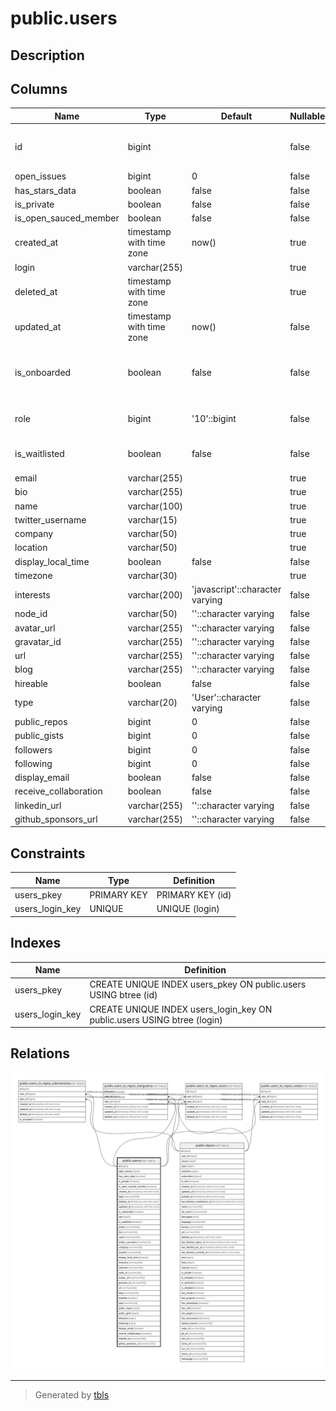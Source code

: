 # public.users

## Description

## Columns

| Name                  | Type                     | Default                         | Nullable | Children                                                                                                                                                                                                                                                                      | Parents | Comment                                    |
| --------------------- | ------------------------ | ------------------------------- | -------- | ----------------------------------------------------------------------------------------------------------------------------------------------------------------------------------------------------------------------------------------------------------------------------- | ------- | ------------------------------------------ |
| id                    | bigint                   |                                 | false    | [public.users_to_repos_stars](public.users_to_repos_stars.md) [public.users_to_repos_votes](public.users_to_repos_votes.md) [public.users_to_repos_submissions](public.users_to_repos_submissions.md) [public.users_to_repos_stargazers](public.users_to_repos_stargazers.md) |         |                                            |
| open_issues           | bigint                   | 0                               | false    |                                                                                                                                                                                                                                                                               |         |                                            |
| has_stars_data        | boolean                  | false                           | false    |                                                                                                                                                                                                                                                                               |         |                                            |
| is_private            | boolean                  | false                           | false    |                                                                                                                                                                                                                                                                               |         |                                            |
| is_open_sauced_member | boolean                  | false                           | false    |                                                                                                                                                                                                                                                                               |         |                                            |
| created_at            | timestamp with time zone | now()                           | true     |                                                                                                                                                                                                                                                                               |         |                                            |
| login                 | varchar(255)             |                                 | true     |                                                                                                                                                                                                                                                                               |         |                                            |
| deleted_at            | timestamp with time zone |                                 | true     |                                                                                                                                                                                                                                                                               |         |                                            |
| updated_at            | timestamp with time zone | now()                           | false    |                                                                                                                                                                                                                                                                               |         |                                            |
| is_onboarded          | boolean                  | false                           | false    |                                                                                                                                                                                                                                                                               |         | Flag whether user has completed onboarding |
| role                  | bigint                   | '10'::bigint                    | false    |                                                                                                                                                                                                                                                                               |         | User Access Role                           |
| is_waitlisted         | boolean                  | false                           | false    |                                                                                                                                                                                                                                                                               |         | User's Waitlist Status                     |
| email                 | varchar(255)             |                                 | true     |                                                                                                                                                                                                                                                                               |         |                                            |
| bio                   | varchar(255)             |                                 | true     |                                                                                                                                                                                                                                                                               |         |                                            |
| name                  | varchar(100)             |                                 | true     |                                                                                                                                                                                                                                                                               |         |                                            |
| twitter_username      | varchar(15)              |                                 | true     |                                                                                                                                                                                                                                                                               |         |                                            |
| company               | varchar(50)              |                                 | true     |                                                                                                                                                                                                                                                                               |         |                                            |
| location              | varchar(50)              |                                 | true     |                                                                                                                                                                                                                                                                               |         |                                            |
| display_local_time    | boolean                  | false                           | false    |                                                                                                                                                                                                                                                                               |         |                                            |
| timezone              | varchar(30)              |                                 | true     |                                                                                                                                                                                                                                                                               |         |                                            |
| interests             | varchar(200)             | 'javascript'::character varying | false    |                                                                                                                                                                                                                                                                               |         |                                            |
| node_id               | varchar(50)              | ''::character varying           | false    |                                                                                                                                                                                                                                                                               |         |                                            |
| avatar_url            | varchar(255)             | ''::character varying           | false    |                                                                                                                                                                                                                                                                               |         |                                            |
| gravatar_id           | varchar(255)             | ''::character varying           | false    |                                                                                                                                                                                                                                                                               |         |                                            |
| url                   | varchar(255)             | ''::character varying           | false    |                                                                                                                                                                                                                                                                               |         |                                            |
| blog                  | varchar(255)             | ''::character varying           | false    |                                                                                                                                                                                                                                                                               |         |                                            |
| hireable              | boolean                  | false                           | false    |                                                                                                                                                                                                                                                                               |         |                                            |
| type                  | varchar(20)              | 'User'::character varying       | false    |                                                                                                                                                                                                                                                                               |         |                                            |
| public_repos          | bigint                   | 0                               | false    |                                                                                                                                                                                                                                                                               |         |                                            |
| public_gists          | bigint                   | 0                               | false    |                                                                                                                                                                                                                                                                               |         |                                            |
| followers             | bigint                   | 0                               | false    |                                                                                                                                                                                                                                                                               |         |                                            |
| following             | bigint                   | 0                               | false    |                                                                                                                                                                                                                                                                               |         |                                            |
| display_email         | boolean                  | false                           | false    |                                                                                                                                                                                                                                                                               |         |                                            |
| receive_collaboration | boolean                  | false                           | false    |                                                                                                                                                                                                                                                                               |         |                                            |
| linkedin_url          | varchar(255)             | ''::character varying           | false    |                                                                                                                                                                                                                                                                               |         |                                            |
| github_sponsors_url   | varchar(255)             | ''::character varying           | false    |                                                                                                                                                                                                                                                                               |         |                                            |

## Constraints

| Name            | Type        | Definition       |
| --------------- | ----------- | ---------------- |
| users_pkey      | PRIMARY KEY | PRIMARY KEY (id) |
| users_login_key | UNIQUE      | UNIQUE (login)   |

## Indexes

| Name            | Definition                                                              |
| --------------- | ----------------------------------------------------------------------- |
| users_pkey      | CREATE UNIQUE INDEX users_pkey ON public.users USING btree (id)         |
| users_login_key | CREATE UNIQUE INDEX users_login_key ON public.users USING btree (login) |

## Relations

![er](public.users.svg)

---

> Generated by [tbls](https://github.com/k1LoW/tbls)
